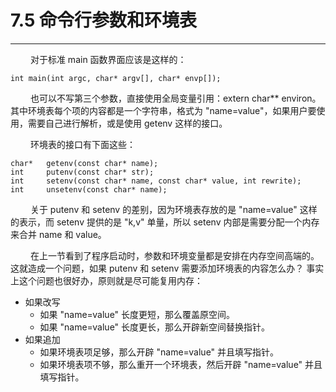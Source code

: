 # 7.5 命令行参数和环境表
***

&emsp;&emsp;
对于标准 main 函数界面应该是这样的：

    int main(int argc, char* argv[], char* envp[]);

&emsp;&emsp;
也可以不写第三个参数，直接使用全局变量引用：extern char** environ。
其中环境表每个项的内容都是一个字符串，格式为 "name=value"，如果用户要使用，需要自己进行解析，或是使用 getenv 这样的接口。

&emsp;&emsp;
环境表的接口有下面这些：

    char*   getenv(const char* name);
    int     putenv(const char* str);
    int     setenv(const char* name, const char* value, int rewrite);
    int     unsetenv(const char* name);

&emsp;&emsp;
关于 putenv 和 setenv 的差别，因为环境表存放的是 "name=value" 这样的表示，而 setenv 提供的是 "k,v" 单量，所以 setenv 内部是需要分配一个内存来合并 name 和 value。

&emsp;&emsp;
在上一节看到了程序启动时，参数和环境变量都是安排在内存空间高端的。
这就造成一个问题，如果 putenv 和 setenv 需要添加环境表的内容怎么办？
事实上这个问题也很好办，原则就是尽可能复用内存：

+ 如果改写
    + 如果 "name=value" 长度更短，那么覆盖原空间。
    + 如果 "name=value" 长度更长，那么开辟新空间替换指针。
+ 如果追加
    + 如果环境表项足够，那么开辟 "name=value" 并且填写指针。
    + 如果环境表项不够，那么重开一个环境表，然后开辟 "name=value" 并且填写指针。